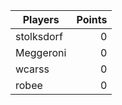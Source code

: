 Players     | Points
------------| ---:
stolksdorf  | 0
Meggeroni   | 0
wcarss      | 0
robee       | 0
